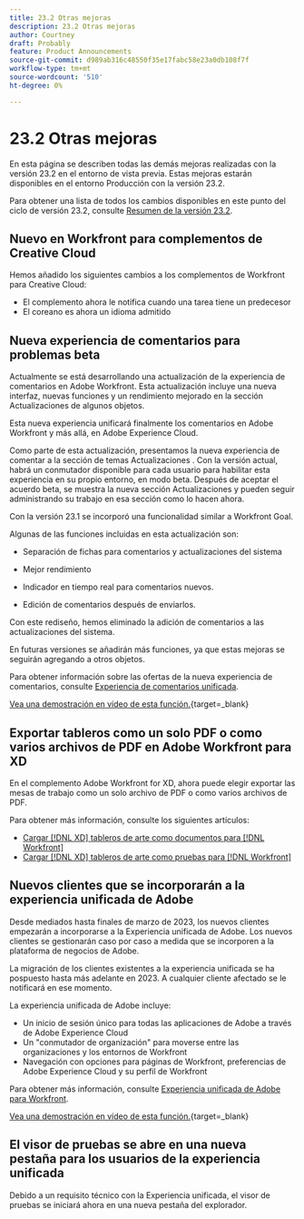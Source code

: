 ```yaml
---
title: 23.2 Otras mejoras
description: 23.2 Otras mejoras
author: Courtney
draft: Probably
feature: Product Announcements
source-git-commit: d989ab316c48550f35e17fabc58e23a0db108f7f
workflow-type: tm+mt
source-wordcount: '510'
ht-degree: 0%

---
```


# 23.2 Otras mejoras

En esta página se describen todas las demás mejoras realizadas con la versión 23.2 en el entorno de vista previa. Estas mejoras estarán disponibles en el entorno Producción con la versión 23.2.

Para obtener una lista de todos los cambios disponibles en este punto del ciclo de versión 23.2, consulte [Resumen de la versión 23.2](/help/quicksilver/product-announcements/product-releases/23.2-release-activity/23-2-release-overview.md).

## Nuevo en Workfront para complementos de Creative Cloud

Hemos añadido los siguientes cambios a los complementos de Workfront para Creative Cloud:

* El complemento ahora le notifica cuando una tarea tiene un predecesor
* El coreano es ahora un idioma admitido

## Nueva experiencia de comentarios para problemas beta

Actualmente se está desarrollando una actualización de la experiencia de comentarios en Adobe Workfront. Esta actualización incluye una nueva interfaz, nuevas funciones y un rendimiento mejorado en la sección Actualizaciones de algunos objetos.

Esta nueva experiencia unificará finalmente los comentarios en Adobe Workfront y más allá, en Adobe Experience Cloud.

Como parte de esta actualización, presentamos la nueva experiencia de comentar a la sección de temas Actualizaciones . Con la versión actual, habrá un conmutador disponible para cada usuario para habilitar esta experiencia en su propio entorno, en modo beta. Después de aceptar el acuerdo beta, se muestra la nueva sección Actualizaciones y pueden seguir administrando su trabajo en esa sección como lo hacen ahora.

Con la versión 23.1 se incorporó una funcionalidad similar a Workfront Goal.

Algunas de las funciones incluidas en esta actualización son:

* Separación de fichas para comentarios y actualizaciones del sistema

* Mejor rendimiento

* Indicador en tiempo real para comentarios nuevos.

* Edición de comentarios después de enviarlos.

Con este rediseño, hemos eliminado la adición de comentarios a las actualizaciones del sistema.

En futuras versiones se añadirán más funciones, ya que estas mejoras se seguirán agregando a otros objetos.

Para obtener información sobre las ofertas de la nueva experiencia de comentarios, consulte [Experiencia de comentarios unificada](/help/quicksilver/workfront-basics/updating-work-items-and-viewing-updates/unified-commenting-experience.md).

[Vea una demostración en vídeo de esta función.](https://video.tv.adobe.com/v/3416962/){target=_blank}

## Exportar tableros como un solo PDF o como varios archivos de PDF en Adobe Workfront para XD

En el complemento Adobe Workfront for XD, ahora puede elegir exportar las mesas de trabajo como un solo archivo de PDF o como varios archivos de PDF.

Para obtener más información, consulte los siguientes artículos:

* [Cargar [!DNL XD] tableros de arte como documentos para [!DNL Workfront]](/help/quicksilver/workfront-integrations-and-apps/adobe-workfront-for-creative-cloud/wf-adobe-xd-docs.md)
* [Cargar [!DNL XD] tableros de arte como pruebas para [!DNL Workfront]](/help/quicksilver/workfront-integrations-and-apps/adobe-workfront-for-creative-cloud/wf-adobe-xd-proofs.md)

## Nuevos clientes que se incorporarán a la experiencia unificada de Adobe

Desde mediados hasta finales de marzo de 2023, los nuevos clientes empezarán a incorporarse a la Experiencia unificada de Adobe. Los nuevos clientes se gestionarán caso por caso a medida que se incorporen a la plataforma de negocios de Adobe.

La migración de los clientes existentes a la experiencia unificada se ha pospuesto hasta más adelante en 2023. A cualquier cliente afectado se le notificará en ese momento.

La experiencia unificada de Adobe incluye:

* Un inicio de sesión único para todas las aplicaciones de Adobe a través de Adobe Experience Cloud
* Un &quot;conmutador de organización&quot; para moverse entre las organizaciones y los entornos de Workfront
* Navegación con opciones para páginas de Workfront, preferencias de Adobe Experience Cloud y su perfil de Workfront

Para obtener más información, consulte [Experiencia unificada de Adobe para Workfront](/help/quicksilver/workfront-basics/navigate-workfront/workfront-navigation/adobe-unified-experience.md).

[Vea una demostración en vídeo de esta función.](https://video.tv.adobe.com/v/3412388/){target=_blank}

## El visor de pruebas se abre en una nueva pestaña para los usuarios de la experiencia unificada

Debido a un requisito técnico con la Experiencia unificada, el visor de pruebas se iniciará ahora en una nueva pestaña del explorador.